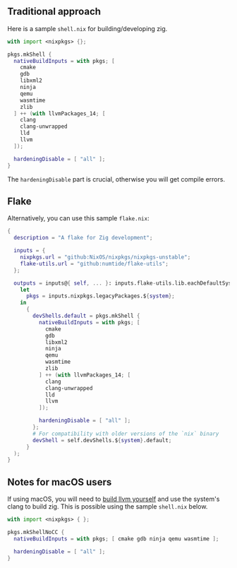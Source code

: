## Traditional approach

Here is a sample `shell.nix` for building/developing zig.
```nix
with import <nixpkgs> {};

pkgs.mkShell {
  nativeBuildInputs = with pkgs; [
    cmake
    gdb
    libxml2
    ninja
    qemu
    wasmtime
    zlib
  ] ++ (with llvmPackages_14; [
    clang
    clang-unwrapped
    lld
    llvm
  ]);

  hardeningDisable = [ "all" ];
}
```
The `hardeningDisable` part is crucial, otherwise you will get compile errors.

## Flake

Alternatively, you can use this sample `flake.nix`:

```nix
{
  description = "A flake for Zig development";

  inputs = {
    nixpkgs.url = "github:NixOS/nixpkgs/nixpkgs-unstable";
    flake-utils.url = "github:numtide/flake-utils";
  };

  outputs = inputs@{ self, ... }: inputs.flake-utils.lib.eachDefaultSystem (system:
    let
      pkgs = inputs.nixpkgs.legacyPackages.${system};
    in
      {
        devShells.default = pkgs.mkShell {
          nativeBuildInputs = with pkgs; [
            cmake
            gdb
            libxml2
            ninja
            qemu
            wasmtime
            zlib
          ] ++ (with llvmPackages_14; [
            clang
            clang-unwrapped
            lld
            llvm
          ]);

          hardeningDisable = [ "all" ];
        };
        # For compatibility with older versions of the `nix` binary
        devShell = self.devShells.${system}.default;
      }
  );
}
```

## Notes for macOS users

If using macOS, you will need to [build llvm yourself](https://github.com/ziglang/zig/wiki/How-to-build-LLVM,-libclang,-and-liblld-from-source) and use the system's clang to build zig. This is possible using the sample `shell.nix` below.

```nix
with import <nixpkgs> { };

pkgs.mkShellNoCC {
  nativeBuildInputs = with pkgs; [ cmake gdb ninja qemu wasmtime ];

  hardeningDisable = [ "all" ];
}
```